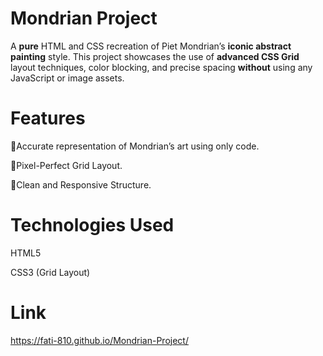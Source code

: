 # Mondrian Project

A **pure** HTML and CSS recreation of Piet Mondrian’s **iconic abstract painting** style. This project showcases the use of **advanced CSS Grid** layout techniques, color blocking, and precise spacing **without** using any JavaScript or image assets.

# Features

🎨Accurate representation of Mondrian’s art using only code.

📏Pixel-Perfect Grid Layout.

📱Clean and Responsive Structure.

# Technologies Used

HTML5

CSS3 (Grid Layout)

# Link
https://fati-810.github.io/Mondrian-Project/
